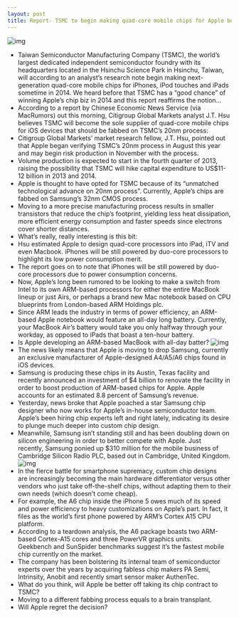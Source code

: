 ```yaml
---
layout: post
title: Report- TSMC to begin making quad-core mobile chips for Apple beginning 2014
---
```

![img](http://media.idownloadblog.com/wp-content/uploads/2012/09/iPhone-5-keynote-A6-slide-002.jpg)
* Taiwan Semiconductor Manufacturing Company (TSMC), the world’s largest dedicated independent semiconductor foundry with its headquarters located in the Hsinchu Science Park in Hsinchu, Taiwan, will according to an analyst’s research note begin making next-generation quad-core mobile chips for iPhones, iPod touches and iPads sometime in 2014. We heard before that TSMC has a “good chance” of winning Apple’s chip biz in 2014 and this report reaffirms the notion…
* According to a report by Chinese Economic News Service (via MacRumors) out this morning, Citigroup Global Markets analyst J.T. Hsu believes TSMC will become the sole supplier of quad-core mobile chips for iOS devices that should be fabbed on TSMC’s 20nm process:
* Citigroup Global Markets’ market research fellow, J.T. Hsu, pointed out that Apple began verifying TSMC’s 20nm process in August this year and may begin risk production in November with the process.
* Volume production is expected to start in the fourth quarter of 2013, raising the possibility that TSMC will hike capital expenditure to US$11-12 billion in 2013 and 2014.
* Apple is thought to have opted for TSMC because of its “unmatched technological advance on 20nm process”. Currently, Apple’s chips are fabbed on Samsung’s 32nm CMOS process.
* Moving to a more precise manufacturing process results in smaller transistors that reduce the chip’s footprint, yielding less heat dissipation, more efficient energy consumption and faster speeds since electrons cover shorter distances.
* What’s really, really interesting is this bit:
* Hsu estimated Apple to design quad-core processors into iPad, iTV and even Macbook. iPhones will be still powered by duo-core processors to highlight its low power consumption merit.
* The report goes on to note that iPhones will be still powered by duo-core processors due to power consumption concerns.
* Now, Apple’s long been rumored to be looking to make a switch from Intel to its own ARM-based processors for either the entire MacBook lineup or just Airs, or perhaps a brand new Mac notebook based on CPU blueprints from London-based ARM Holdings plc.
* Since ARM leads the industry in terms of power efficiency, an ARM-based Apple notebook would feature an all-day long battery. Currently, your MacBook Air’s battery would take you only halfway through your workday, as opposed to iPads that boast a ten-hour battery.
* Is Apple developing an ARM-based MacBook with all-day batter?
![img](http://media.idownloadblog.com/wp-content/uploads/2012/10/MacBook-Air-lid-half-open-finger.jpg)
* The news likely means that Apple is moving to drop Samsung, currently an exclusive manufacturer of Apple-designed A4/A5/A6 chips found in iOS devices.
* Samsung is producing these chips in its Austin, Texas facility and recently announced an investment of $4 billion to renovate the facility in order to boost production of ARM-based chips for Apple. Apple accounts for an estimated 8.8 percent of Samsung’s revenue.
* Yesterday, news broke that Apple poached a star Samsung chip designer who now works for Apple’s in-house semiconductor team. Apple’s been hiring chip experts left and right lately, indicating its desire to plunge much deeper into custom chip design.
* Meanwhile, Samsung isn’t standing still and has been doubling down on silicon engineering in order to better compete with Apple. Just recently, Samsung ponied up $310 million for the mobile business of Cambridge Silicon Radio PLC, based out in Cambridge, United Kingdom.
![img](http://media.idownloadblog.com/wp-content/uploads/2011/09/a6.jpg)
* In the fierce battle for smartphone supremacy, custom chip designs are increasingly becoming the main hardware differentiator versus other vendors who just take off-the-shelf chips, without adapting them to their own needs (which doesn’t come cheap).
* For example, the A6 chip inside the iPhone 5 owes much of its speed and power efficiency to heavy customizations on Apple’s part. In fact, it files as the world’s first phone powered by ARM’s Cortex A15 CPU platform.
* According to a teardown analysis, the A6 package boasts two ARM-based Cortex-A15 cores and three PowerVR graphics units. Geekbench and SunSpider benchmarks suggest it’s the fastest mobile chip currently on the market.
* The company has been bolstering its internal team of semiconductor experts over the years by acquiring fabless chip makers PA Semi, Intrinsity, Anobit and recently smart sensor maker AuthenTec.
* What do you think, will Apple be better off taking its chip contract to TSMC?
* Moving to a different fabbing process equals to a brain transplant.
* Will Apple regret the decision?

